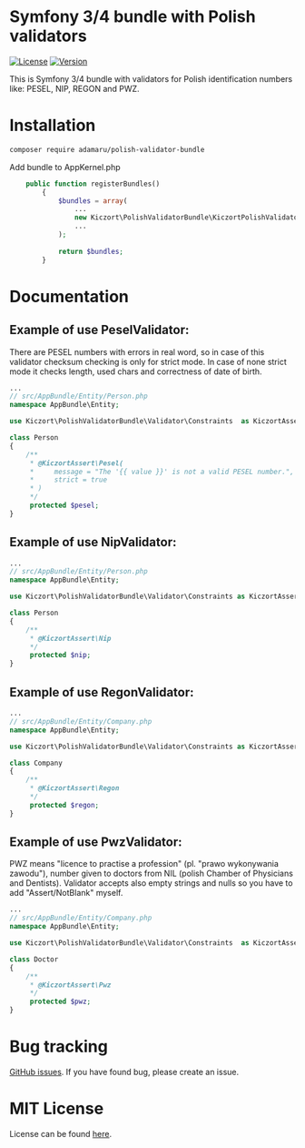Symfony 3/4 bundle with Polish validators 
==================================

[![License](https://img.shields.io/packagist/l/adamaru/polish-validator-bundle.svg)](https://packagist.org/packages/adamaru/polish-validator-bundle)
[![Version](https://img.shields.io/packagist/v/adamaru/polish-validator-bundle.svg)](https://packagist.org/packages/adamaru/polish-validator-bundle)

This is Symfony 3/4 bundle with validators for Polish identification numbers like: PESEL, NIP, REGON and PWZ.
 
 
# Installation

```bash
composer require adamaru/polish-validator-bundle
```

Add bundle to AppKernel.php

```php
    public function registerBundles()
        {
            $bundles = array(
                ...
                new Kiczort\PolishValidatorBundle\KiczortPolishValidatorBundle(),
                ...
            );
            
            return $bundles;
        }
```

# Documentation

## Example of use PeselValidator:

There are PESEL numbers with errors in real word, so in case of this validator checksum checking is only for strict mode.
In case of none strict mode it checks length, used chars and correctness of date of birth.

```php
...
// src/AppBundle/Entity/Person.php
namespace AppBundle\Entity;

use Kiczort\PolishValidatorBundle\Validator\Constraints  as KiczortAssert;

class Person
{
    /**
     * @KiczortAssert\Pesel(
     *     message = "The '{{ value }}' is not a valid PESEL number.",
     *     strict = true
     * )
     */
     protected $pesel;
}
```

## Example of use NipValidator:

```php
...
// src/AppBundle/Entity/Person.php
namespace AppBundle\Entity;

use Kiczort\PolishValidatorBundle\Validator\Constraints as KiczortAssert;

class Person
{
    /**
     * @KiczortAssert\Nip
     */
     protected $nip;
}
```

## Example of use RegonValidator:

```php
...
// src/AppBundle/Entity/Company.php
namespace AppBundle\Entity;

use Kiczort\PolishValidatorBundle\Validator\Constraints as KiczortAssert;

class Company
{
    /**
     * @KiczortAssert\Regon
     */
     protected $regon;
}
```

## Example of use PwzValidator:

PWZ means "licence to practise a profession" (pl. "prawo wykonywania zawodu"),
number given to doctors from NIL (polish Chamber of Physicians and Dentists).
Validator accepts also empty strings and nulls so you have to add "Assert/NotBlank" myself.


```php
...
// src/AppBundle/Entity/Company.php
namespace AppBundle\Entity;

use Kiczort\PolishValidatorBundle\Validator\Constraints  as KiczortAssert;

class Doctor
{
    /**
     * @KiczortAssert\Pwz
     */
     protected $pwz;
}
```

# Bug tracking

[GitHub issues](https://github.com/adamaru/polish-validator-bundle/issues).
If you have found bug, please create an issue.


# MIT License

License can be found [here](https://github.com/adamaru/polish-validator-bundle/blob/master/LICENSE).

